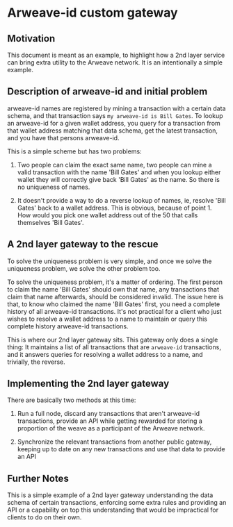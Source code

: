 
# Arweave-id custom gateway

## Motivation

This document is meant as an example, to highlight how a 2nd layer service can bring extra utility to the Arweave network. It is an intentionally a simple example.

## Description of arweave-id and initial problem

arweave-id names are registered by mining a transaction with a certain data schema, and that transaction says `my arweave-id is Bill Gates`. To lookup an arweave-id for a given wallet address, you query for a transaction from that wallet address matching that data schema, get the latest transaction, and you have that persons arweave-id.

This is a simple scheme but has two problems:

1. Two people can claim the exact same name, two people can mine a valid transaction with the name 'Bill Gates' and when you lookup either wallet they will correctly give back 'Bill Gates' as the name. So there is no uniqueness of names.

2. It doesn't provide a way to do a reverse lookup of names, ie, resolve 'Bill Gates' back to a wallet address. This is obvious, because of point 1. How would you pick one wallet address out of the 50 that calls themselves 'Bill Gates'.

## A 2nd layer gateway to the rescue

To solve the uniqueness problem is very simple, and once we solve the uniqueness problem, we solve the
other problem too.

To solve the uniqueness problem, it's a matter of ordering. The first person to claim the name 'Bill Gates' should own that name, any transactions that claim that name afterwards, should be considered invalid. The issue here is that, to know who claimed the name 'Bill Gates' first, you need a complete history of all arweave-id transactions. It's not practical for a client who just wishes to resolve a wallet address to a name to maintain or query this complete history arweave-id transactions.

This is where our 2nd layer gateway sits. This gateway only does a single thing: It maintains a list of all transactions that are `arweave-id` transactions, and it answers queries for resolving a wallet address to a name, and trivially, the reverse.

## Implementing the 2nd layer gateway

There are basically two methods at this time:

1. Run a full node, discard any transactions that aren't arweave-id transactions, provide an API while getting rewarded for storing a proportion of the weave as a participant of the Arweave network.

2. Synchronize the relevant transactions from another public gateway, keeping up to date on any new transactions and use that data to provide an API

## Further Notes

This is a simple example of a 2nd layer gateway understanding the data schema of certain transactions, enforcing some extra rules and providing an API or a capability on top this understanding that would be impractical for clients to do on their own.
